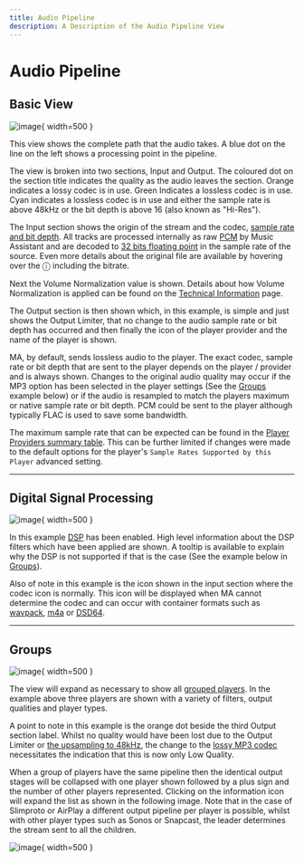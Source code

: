 ```yaml
---
title: Audio Pipeline
description: A Description of the Audio Pipeline View
---
```


# Audio Pipeline

## Basic View
![image](assets/screenshots/audiopipeline-basic.png){ width=500 }

This view shows the complete path that the audio takes. A blue dot on the line on the left shows a processing point in the pipeline.

The view is broken into two sections, Input and Output. The coloured dot on the section title indicates the quality as the audio leaves the section. Orange indicates a lossy codec is in use. Green Indicates a lossless codec is in use. Cyan indicates a lossless codec is in use and either the sample rate is above 48kHz or the bit depth is above 16 (also known as "Hi-Res").

The Input section shows the origin of the stream and the codec, [sample rate and bit depth](https://www.izotope.com/en/learn/digital-audio-basics-sample-rate-and-bit-depth.html). All tracks are processed internally as raw [PCM](https://diyodemag.com/education/what_is_pcm_pulse_code_modulation) by Music Assistant and are decoded to [32 bits floating point](https://www.youtube.com/watch?v=4YRp-FIsNDA) in the sample rate of the source. Even more details about the original file are available by hovering over the ⓘ including the bitrate.

Next the Volume Normalization value is shown. Details about how Volume Normalization is applied can be found on the [Technical Information](faq/tech-info.md/#volume-normalization) page.

The Output section is then shown which, in this example, is simple and just shows the Output Limiter, that no change to the audio sample rate or bit depth has occurred and then finally the icon of the player provider and the name of the player is shown.

MA, by default, sends lossless audio to the player. The exact codec, sample rate or bit depth that are sent to the player depends on the player / provider and is always shown. Changes to the original audio quality may occur if the MP3 option has been selected in the player settings (See the [Groups](#groups) example below) or if the audio is resampled to match the players maximum or native sample rate or bit depth. PCM could be sent to the player although typically FLAC is used to save some bandwidth.

The maximum sample rate that can be expected can be found in the [Player Providers summary table](player-support/index.md). This can be further limited if changes were made to the default options for the player's `Sample Rates Supported by this Player` advanced setting.
***************************************************************
## Digital Signal Processing
![image](assets/screenshots/audiopipeline-dsp.png){ width=500 }

In this example [DSP](player-support/index.md/#dsp-settings) has been enabled. High level information about the DSP filters which have been applied are shown. A tooltip is available to explain why the DSP is not supported if that is the case (See the example below in [Groups](#groups)).

Also of note in this example is the icon shown in the input section where the codec icon is normally. This icon will be displayed when MA cannot determine the codec and can occur with container formats such as [wavpack](https://www.wavpack.com/), [m4a](https://cloudinary.com/guides/video-formats/what-is-the-m4a-format-understanding-the-difference-between-m4a-mp3-and-wav) or [DSD64](https://en.wikipedia.org/wiki/Direct_Stream_Digital).

***************************************************************
## Groups
![image](assets/screenshots/audiopipeline-groups.png){ width=500 }

The view will expand as necessary to show all [grouped players](faq/groups.md). In the example above three players are shown with a variety of filters, output qualities and player types.

A point to note in this example is the orange dot beside the third Output section label. Whilst no quality would have been lost due to the Output Limiter or [the upsampling to 48kHz](https://www.youtube.com/watch?v=tIIK2wuXHuY), the change to the [lossy MP3 codec](https://www.adobe.com/au/creativecloud/video/discover/best-audio-format.html) necessitates the indication that this is now only Low Quality.

When a group of players have the same pipeline then the identical output stages will be collapsed with one player shown followed by a plus sign and the number of other players represented. Clicking on the information icon will expand the list as shown in the following image. Note that in the case of Slimproto or AirPlay a different output pipeline per player is possible, whilst with other player types such as Sonos or Snapcast, the leader determines the stream sent to all the children.

![image](assets/screenshots/audiopipeline-groups-collapsed.png){ width=500 }
